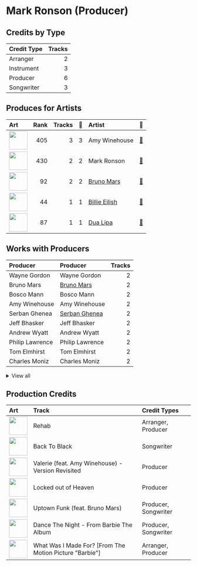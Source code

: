 # Mark Ronson (Producer)

## Credits by Type

| Credit Type | Tracks |
|:---|---:|
| Arranger | 2 |
| Instrument | 3 |
| Producer | 6 |
| Songwriter | 3 |

## Produces for Artists

| Art | Rank | Tracks | 💚 | Artist | 🔗 |
|:---|---:|---:|---:|:---|:---|
| <img src="https://i.scdn.co/image/ab6761610000e5eb2ceb023b10da17590878e88c" alt="" width="50" /> | 405 | 3 | 3 | Amy Winehouse | [🔗](https://open.spotify.com/artist/6Q192DXotxtaysaqNPy5yR) |
| <img src="https://i.scdn.co/image/ab6761610000e5eb105cc9628c315b29d299fbb4" alt="" width="50" /> | 430 | 2 | 2 | Mark Ronson | [🔗](https://open.spotify.com/artist/3hv9jJF3adDNsBSIQDqcjp) |
| <img src="https://i.scdn.co/image/ab6761610000e5ebc36dd9eb55fb0db4911f25dd" alt="" width="50" /> | 92 | 2 | 2 | [Bruno Mars](../../artists/bruno_mars/overview.md) | [🔗](https://open.spotify.com/artist/0du5cEVh5yTK9QJze8zA0C) |
| <img src="https://i.scdn.co/image/ab6761610000e5eb4a21b4760d2ecb7b0dcdc8da" alt="" width="50" /> | 44 | 1 | 1 | [Billie Eilish](../../artists/billie_eilish/overview.md) | [🔗](https://open.spotify.com/artist/6qqNVTkY8uBg9cP3Jd7DAH) |
| <img src="https://i.scdn.co/image/ab6761610000e5eb0c68f6c95232e716f0abee8d" alt="" width="50" /> | 87 | 1 | 1 | [Dua Lipa](../../artists/dua_lipa/overview.md) | [🔗](https://open.spotify.com/artist/6M2wZ9GZgrQXHCFfjv46we) |

## Works with Producers

| Producer | Producer | Tracks |
|:---|:---|---:|
| Wayne Gordon | Wayne Gordon | 2 |
| Bruno Mars | [Bruno Mars](../bruno_mars/overview.md) | 2 |
| Bosco Mann | Bosco Mann | 2 |
| Amy Winehouse | Amy Winehouse | 2 |
| Serban Ghenea | [Serban Ghenea](../serban_ghenea/overview.md) | 2 |
| Jeff Bhasker | Jeff Bhasker | 2 |
| Andrew Wyatt | Andrew Wyatt | 2 |
| Philip Lawrence | Philip Lawrence | 2 |
| Tom Elmhirst | Tom Elmhirst | 2 |
| Charles Moniz | Charles Moniz | 2 |


<details>
<summary>View all</summary>

| Producer | Producer | Tracks |
|:---|:---|---:|
| Chris Elliott | Chris Elliott | 2 |
| Taz Mattar | Taz Mattar | 1 |
| Dom Morley | Dom Morley | 1 |
| Derek Pacuk | Derek Pacuk | 1 |
| Matthew Stevens | Matthew Stevens | 1 |
| Riccardo Damian | Riccardo Damian | 1 |
| Charlie Wilson | Charlie Wilson | 1 |
| Robert Wilson | Robert Wilson | 1 |
| Boyan Chowdhury | Boyan Chowdhury | 1 |
| Vaughan Merrick | Vaughan Merrick | 1 |
| Abi Harding | Abi Harding | 1 |
| Lonnie Simmons | Lonnie Simmons | 1 |
| Emile Haynie | Emile Haynie | 1 |
| Devin Nakao | Devin Nakao | 1 |
| Billie Eilish | [Billie Eilish](../billie_eilish/overview.md) | 1 |
| Inaam Haq | Inaam Haq | 1 |
| Russell Pritchard | Russell Pritchard | 1 |
| Ari Levine | Ari Levine | 1 |
| Alex Venguer | Alex Venguer | 1 |
| FINNEAS | [FINNEAS](../finneas/overview.md) | 1 |
| Devon Gallaspy | Devon Gallaspy | 1 |
| The Smeezingtons | The Smeezingtons | 1 |
| Sean Payne | Sean Payne | 1 |
| Boo Mitchell | Boo Mitchell | 1 |
| Ken Lewis | Ken Lewis | 1 |
| Brandon Bost | Brandon Bost | 1 |
| Picard Brothers | Picard Brothers | 1 |
| Trinidad James | Trinidad James | 1 |
| Dave McCabe | Dave McCabe | 1 |
| Manny Marroquin | [Manny Marroquin](../manny_marroquin/overview.md) | 1 |
| Cameron Gower Poole | Cameron Gower Poole | 1 |
| Caroline Ailin | Caroline Ailin | 1 |
| Rudolph Taylor | Rudolph Taylor | 1 |
| Dua Lipa | Dua Lipa | 1 |
| alalal | alalal | 1 |
| Ronnie Wilson | Ronnie Wilson | 1 |
| Josh Blair | Josh Blair | 1 |
| Rob Kinelski | [Rob Kinelski](../rob_kinelski/overview.md) | 1 |

</details>


## Production Credits

| Art | Track | Credit Types |
|:---|:---|:---|
| <img src="https://i.scdn.co/image/ab67616d0000b2738f52f321140e4a76ea720c52" alt="" width="50" /> | Rehab | Arranger, Producer |
| <img src="https://i.scdn.co/image/ab67616d0000b2738f52f321140e4a76ea720c52" alt="" width="50" /> | Back To Black | Songwriter |
| <img src="https://i.scdn.co/image/ab67616d0000b273b63bc9378aa07542c6db43d6" alt="" width="50" /> | Valerie (feat. Amy Winehouse) - Version Revisited | Producer |
| <img src="https://i.scdn.co/image/ab67616d0000b273926f43e7cce571e62720fd46" alt="" width="50" /> | Locked out of Heaven | Producer |
| <img src="https://i.scdn.co/image/ab67616d0000b273e419ccba0baa8bd3f3d7abf2" alt="" width="50" /> | Uptown Funk (feat. Bruno Mars) | Producer, Songwriter |
| <img src="https://i.scdn.co/image/ab67616d0000b2737dd3ba455ee3390cb55b0192" alt="" width="50" /> | Dance The Night - From Barbie The Album | Producer, Songwriter |
| <img src="https://i.scdn.co/image/ab67616d0000b273ed317ec13d3de9e01fb99c9e" alt="" width="50" /> | What Was I Made For? [From The Motion Picture "Barbie"] | Arranger, Producer |